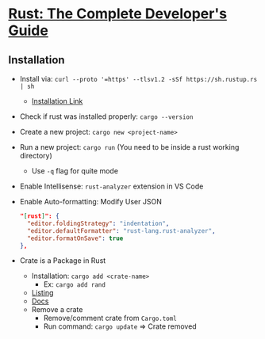 # [Rust: The Complete Developer's Guide](https://www.udemy.com/course/rust-the-complete-developers-guide)

## Installation

- Install via: `curl --proto '=https' --tlsv1.2 -sSf https://sh.rustup.rs | sh`
  - [Installation Link](https://www.rust-lang.org/tools/install)
- Check if rust was installed properly: `cargo --version`
- Create a new project: `cargo new <project-name>`
- Run a new project: `cargo run` (You need to be inside a rust working directory)
  - Use `-q` flag for quite mode
- Enable Intellisense: `rust-analyzer` extension in VS Code
- Enable Auto-formatting: Modify User JSON

  ```json
  "[rust]": {
    "editor.foldingStrategy": "indentation",
    "editor.defaultFormatter": "rust-lang.rust-analyzer",
    "editor.formatOnSave": true
  },
  ```

- Crate is a Package in Rust
  - Installation: `cargo add <crate-name>`
    - Ex: `cargo add rand`
  - [Listing](crates.io)
  - [Docs](docs.rs)
  - Remove a crate
    - Remove/comment crate from `Cargo.toml`
    - Run command: `cargo update` => Crate removed
